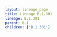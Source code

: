 ```yaml
---
layout: lineage_page
title: Lineage B.1.301
lineage: B.1.301
parent: B.1
children: ['B.1.301']
---
```


